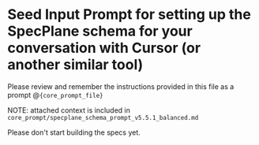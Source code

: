 # Seed Input Prompt for setting up the SpecPlane schema for your conversation with Cursor (or another similar tool)

Please review and remember the instructions provided in this file as a prompt @`{core_prompt_file}`

NOTE: attached context is included in `core_prompt/specplane_schema_prompt_v5.5.1_balanced.md`

Please don't start building the specs yet.